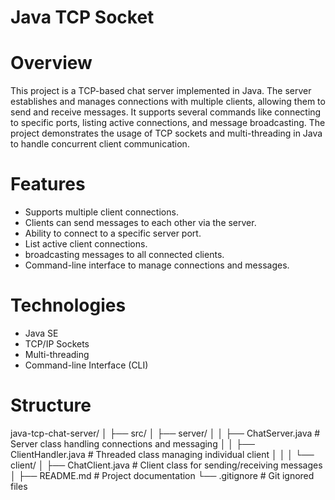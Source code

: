 # Java TCP Socket 

# Overview
This project is a TCP-based chat server implemented in Java. The server establishes and manages connections with multiple clients, allowing them to send and receive messages. It supports several commands like connecting to specific ports, listing active connections, and message broadcasting. The project demonstrates the usage of TCP sockets and multi-threading in Java to handle concurrent client communication.

# Features
- Supports multiple client connections.
- Clients can send messages to each other via the server.
- Ability to connect to a specific server port.
- List active client connections.
- broadcasting messages to all connected clients.
- Command-line interface to manage connections and messages.

# Technologies
- Java SE
- TCP/IP Sockets
- Multi-threading
- Command-line Interface (CLI)


# Structure
java-tcp-chat-server/
│
├── src/
│   ├── server/
│   │   ├── ChatServer.java      # Server class handling connections and messaging
│   │   ├── ClientHandler.java   # Threaded class managing individual client
│   │
│   └── client/
│       ├── ChatClient.java      # Client class for sending/receiving messages
│
├── README.md                    # Project documentation
└── .gitignore                   # Git ignored files
